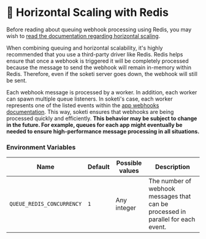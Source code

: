 # 🧠 Horizontal Scaling with Redis

Before reading about queuing webhook processing using Redis, you may wish to [read the documentation regarding horizontal scaling](../horizontal-scaling.md).

When combining queuing and horizontal scalability, it's highly recommended that you use a third-party driver like Redis. Redis helps ensure that once a webhook is triggered it will be completely processed because the message to send the webhook will remain in-memory within Redis. Therefore, even if the soketi server goes down, the webhook will still be sent.

Each webhook message is processed by a worker. In addition, each worker can spawn multiple queue listeners. In soketi's case, each worker represents one of the listed events within the [app webhooks documentation](../app-webhooks.md). This way, soketi ensures that webhooks are being processed quickly and efficiently. **This behavior may be subject to change in the future. For example, queues for each app might eventually be needed to ensure high-performance message processing in all situations.**

### Environment Variables

| Name                      | Default | Possible values | Description                                               |
| ------------------------- | ------- | --------------- | --------------------------------------------------------- |
| `QUEUE_REDIS_CONCURRENCY` | `1`     | Any integer     | The number of webhook messages that can be processed in parallel for each event. |


